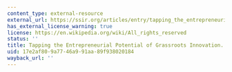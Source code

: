 ```yaml
---
content_type: external-resource
external_url: https://ssir.org/articles/entry/tapping_the_entrepreneurial_potential_of_grassroots_innovation
has_external_license_warning: true
license: https://en.wikipedia.org/wiki/All_rights_reserved
status: ''
title: Tapping the Entrepreneurial Potential of Grassroots Innovation.
uid: 17e2af80-9a77-46a9-91aa-89f938020184
wayback_url: ''
---
```

